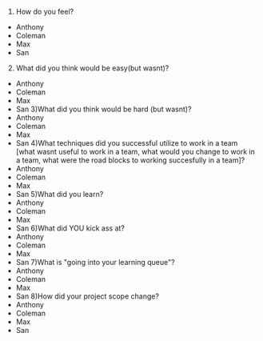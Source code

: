 1) How do you feel?
* Anthony
* Coleman
* Max
* San
2) What did you think would be easy(but wasnt)?
* Anthony
* Coleman
* Max
* San
3)What did you think would be hard (but wasnt)?
* Anthony
* Coleman
* Max
* San
4)What techniques did you successful utilize to work in a team [what wasnt useful to work in a team, what would you change to work in a team, what were the road blocks to working succesfully in a team]?
* Anthony
* Coleman
* Max
* San
5)What did you learn?
* Anthony
* Coleman
* Max
* San
6)What did YOU kick ass at?
* Anthony
* Coleman
* Max
* San
7)What is "going into your learning queue"?
* Anthony
* Coleman
* Max
* San
8)How did your project scope change?
* Anthony
* Coleman
* Max
* San
